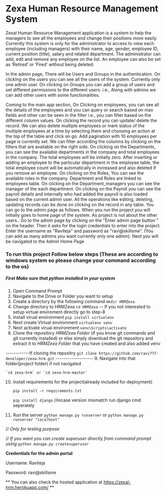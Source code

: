 # Zexa Human Resource Management System
Zexal Human Resource Management application is a system to help the managers to see all the employees and change their positions more easily. Currently this system is only for the administrator to access to view each employee (including managers) with their name, age, gender, employee ID, current position (title), salary and related department. The administrator can add, edit and remove any employee on the list. An employee can also be set as ‘Retired’ or ‘Fired’ without being deleted. 

In the admin page, There will be Users and Groups in the authentication. On clicking on the users you can see all the users of the system. Currently only one admin user. On clicking on Groups you can add a group of users and set different permissions to the different users. i.e., Along with admins we can add other users with some functionalities.

Coming to the main app section,  On Clicking on employees, you can see all the details of the employees and you can query or search based on max fields and other can be seen in the filter i.e., you can filter based on the different column values. On clicking the record you can update/ delete the record.  We can also delete multiple employees or mark status of the multiple employees at a time by selecting them and choosing an action at the top of the table  and click on go. Add pagination with 10 employees per page is currently set. We can filter according the columns by clicking on the filters that are available on the right side.
On clicking on the Departments, you can see the available departments in the company and total employees in the company. The total employees will be initially zero. After inserting or adding an employee to the particular department in the employee table, the total employee count will be automatically in increased and also deleted if you remove an employee. 
On clicking on the Roles, You can see the available roles in the company.
Department and Roles are linked to employees table.
On clicking on the Department_managers you can see the manager of the each department.
On clicking on the Payroll you can see the payroll details and internally who had added the payroll is also loaded based on the current admin user.
All the operations like editing, deleting, updating records can be done on clicking on the record in any table.
You can go to the admin page as follows.
When you run the project you will initially goes to home page of the  system. As project is not about the other users.. Go to the admin page by clicking on the "Enter admin page button " on the header. Then it asks for the login credentials to enter into the project. Enter the username as "Raviteja" and password as "ravi@skillsme". (You can add as many admins you want currently only one admin).
Next you will be navigated to the Admin Home Page

### To run this project Follow below steps (These are according to windows system so please change your command according to the os)
##### First Make sure that python installed in your system
1. Open Command Prompt
2. Navigate to the Drive or Folder you want to setup
3. Create a directory by the following command
  `mkdir HRMZexa`
4. Change directory to HRMZexa
   `cd HRMZexa`
-- If you not interested to setup virtual enviroment directly go to step-8
5. Install virual environment
  `pip install virtualenv`
6. Next create Virtual environment
  `virtualenv venv`
7. Next activate virual environment
   `venv\Scripts\activate`
8. Clone the repository *HRMZexa Folder* (if you know git commands and git currently installed) 
or else simply download the git repository and extract it to *HRMZexa Folder* that you have created and also added venv

------------If cloning the repositry `git clone https://github.com/ravi777-developer/zexa-hrm.git` -------------------
9. Navigate into that folder(project folder) if not navigated

    `cd zexa-hrm` or `cd zexa-hrm-master`
    
10. Install requirements for the project(already included for deployment)

    `pip install -r requirements.txt`
    
    `pip install django` //incase version mismatch run django cmd seperately
    
11. Run the server
    `python manage.py runserver` or `python manage.py runserver "localhost" `

// *Only for testing purpose*

// *If you want you can create superuser directly from command prompt using `python manage.py createsuperuser`*

**Credentials for the admin portal**

Username: Raviteja

Password: ravi@skillsme

** You can also check the hosted application at https://zexal-hrm.herokuapp.com/ **
